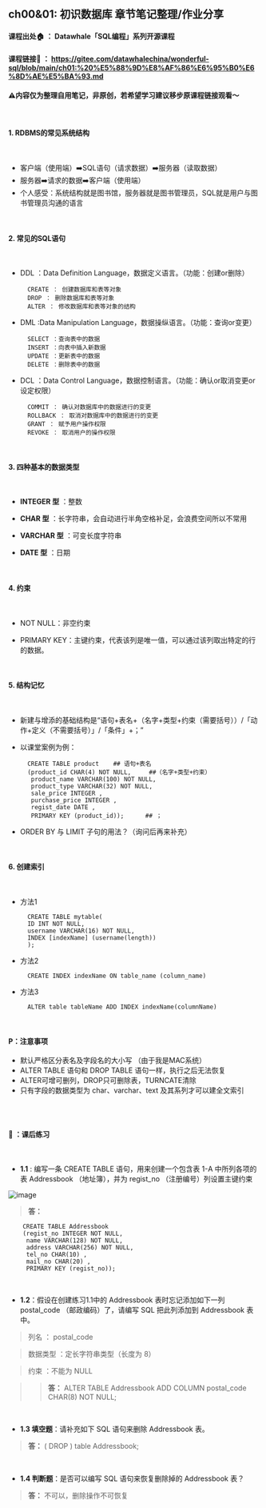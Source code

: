 ## ch00&01: 初识数据库 章节笔记整理/作业分享


#### 课程出处🏠  ： Datawhale「SQL编程」系列开源课程
#### 课程链接🔗  ： https://gitee.com/datawhalechina/wonderful-sql/blob/main/ch01:%20%E5%88%9D%E8%AF%86%E6%95%B0%E6%8D%AE%E5%BA%93.md
#### ⚠️内容仅为整理自用笔记，非原创，若希望学习建议移步原课程链接观看～

<br/>

#### 1. RDBMS的常见系统结构
<br/>

- 客户端（使用端）➡️SQL语句（请求数据）➡️服务器（读取数据）<br/>
- 服务器➡️请求的数据➡️客户端（使用端）<br/>
- 个人感受：系统结构就是图书馆，服务器就是图书管理员，SQL就是用户与图书管理员沟通的语言<br/>


<br/>

#### 2. 常见的SQL语句
<br/>

- DDL ：Data Definition Language，数据定义语言。（功能：创建or删除）

        CREATE ： 创建数据库和表等对象
        DROP ： 删除数据库和表等对象
        ALTER ： 修改数据库和表等对象的结构
    
- DML :Data Manipulation Language，数据操纵语言。（功能：查询or变更）

        SELECT ：查询表中的数据
        INSERT ：向表中插入新数据
        UPDATE ：更新表中的数据
        DELETE ：删除表中的数据
    
- DCL ：Data Control Language，数据控制语言。（功能：确认or取消变更or设定权限）

        COMMIT ： 确认对数据库中的数据进行的变更
        ROLLBACK ： 取消对数据库中的数据进行的变更
        GRANT ： 赋予用户操作权限
        REVOKE ： 取消用户的操作权限
        
 <br/>
 
#### 3. 四种基本的数据类型

<br/>

- **INTEGER 型** ：整数

- **CHAR 型** ：长字符串，会自动进行半角空格补足，会浪费空间所以不常用

- **VARCHAR 型** ：可变长度字符串

- **DATE 型** ：日期

<br/>

#### 4. 约束
<br/>

- NOT NULL：非空约束

- PRIMARY KEY：主键约束，代表该列是唯一值，可以通过该列取出特定的行的数据。

<br/>

#### 5. 结构记忆
<br/>

- 新建与增添的基础结构是“语句+表名+（名字+类型+约束（需要括号））/「动作+定义（不需要括号）」/「条件」+；”
- 以课堂案例为例：
      
        CREATE TABLE product    ## 语句+表名
        (product_id CHAR(4) NOT NULL,     ##（名字+类型+约束）
         product_name VARCHAR(100) NOT NULL,
         product_type VARCHAR(32) NOT NULL,
         sale_price INTEGER ,
         purchase_price INTEGER ,
         regist_date DATE ,
         PRIMARY KEY (product_id));      ## ；
-  ORDER BY 与 LIMIT 子句的用法？（询问后再来补充）

<br/>

#### 6. 创建索引

<br/>

- 方法1

        CREATE TABLE mytable(  
        ID INT NOT NULL,   
        username VARCHAR(16) NOT NULL,  
        INDEX [indexName] (username(length))   
        );  


- 方法2

        CREATE INDEX indexName ON table_name (column_name)


- 方法3

        ALTER table tableName ADD INDEX indexName(columnName)
<br/>


#### P：注意事项
- 默认严格区分表名及字段名的大小写 （由于我是MAC系统）
- ALTER TABLE 语句和 DROP TABLE 语句一样，执行之后无法恢复
- ALTER可增可删列，DROP只可删除表，TURNCATE清除
- 只有字段的数据类型为 char、varchar、text 及其系列才可以建全文索引

<br/>
<br/>

#### 🌟 ：课后练习

<br/>

- **1.1** : 编写一条 CREATE TABLE 语句，用来创建一个包含表 1-A 中所列各项的表 Addressbook （地址簿），并为 regist_no （注册编号）列设置主键约束

![image](https://user-images.githubusercontent.com/73817045/158441790-492112fe-7f46-4d29-a9df-a82dcdc2ce82.png)

> **答：**

        CREATE TABLE Addressbook   
        (regist_no INTEGER NOT NULL,    
         name VARCHAR(128) NOT NULL,
         address VARCHAR(256) NOT NULL,
         tel_no CHAR(10) ,
         mail_no CHAR(20) ,
         PRIMARY KEY (regist_no));     
         
         
<br/>


- **1.2**：假设在创建练习1.1中的 Addressbook 表时忘记添加如下一列 postal_code （邮政编码）了，请编写 SQL 把此列添加到 Addressbook 表中。

> 列名 ： postal_code

> 数据类型 ：定长字符串类型（长度为 8）

> 约束 ：不能为 NULL

>> **答：** ALTER TABLE Addressbook ADD COLUMN postal_code CHAR(8) NOT NULL;



<br/>


- **1.3 填空题**：请补充如下 SQL 语句来删除 Addressbook 表。

> **答：** ( DROP ) table Addressbook;



<br/>


- **1.4 判断题**：是否可以编写 SQL 语句来恢复删除掉的 Addressbook 表？

> **答：** 不可以，删除操作不可恢复


<br/>
